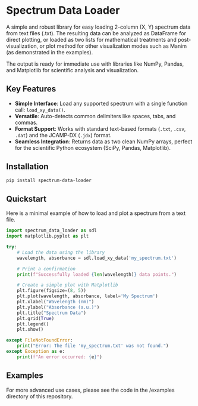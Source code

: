 # Spectrum Data Loader

A simple and robust library for easy loading 2-column (X, Y) spectrum data from text files (.txt). The resulting data can be analyzed as DataFrame for direct plotting, or loaded as two lists for mathematical treatments and post-visualization, or plot method for other visualization modes such as Manim (as demonstrated in the examples).

The output is ready for immediate use with libraries like NumPy, Pandas, and Matplotlib for scientific analysis and visualization.

## Key Features

-   **Simple Interface**: Load any supported spectrum with a single function call: `load_xy_data()`.
-   **Versatile**: Auto-detects common delimiters like spaces, tabs, and commas.
-   **Format Support**: Works with standard text-based formats (`.txt`, `.csv`, `.dat`) and the JCAMP-DX (`.jdx`) format.
-   **Seamless Integration**: Returns data as two clean NumPy arrays, perfect for the scientific Python ecosystem (SciPy, Pandas, Matplotlib).

## Installation

```bash
pip install spectrum-data-loader
```

## Quickstart

Here is a minimal example of how to load and plot a spectrum from a text file.

```python
import spectrum_data_loader as sdl
import matplotlib.pyplot as plt

try:
    # Load the data using the library
    wavelength, absorbance = sdl.load_xy_data('my_spectrum.txt')

    # Print a confirmation
    print(f"Successfully loaded {len(wavelength)} data points.")

    # Create a simple plot with Matplotlib
    plt.figure(figsize=(8, 5))
    plt.plot(wavelength, absorbance, label='My Spectrum')
    plt.xlabel("Wavelength (nm)")
    plt.ylabel("Absorbance (a.u.)")
    plt.title("Spectrum Data")
    plt.grid(True)
    plt.legend()
    plt.show()

except FileNotFoundError:
    print("Error: The file 'my_spectrum.txt' was not found.")
except Exception as e:
    print(f"An error occurred: {e}")
```

## Examples
For more advanced use cases, please see the code in the /examples directory of this repository.